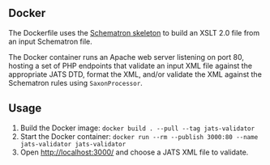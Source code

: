 ## Docker

The Dockerfile uses the [Schematron skeleton](https://github.com/Schematron/stf/tree/master/iso-schematron-xslt2) to build an XSLT 2.0 file from an input Schematron file. 

The Docker container runs an Apache web server listening on port 80, hosting a set of PHP endpoints that validate an input XML file against the appropriate JATS DTD, format the XML, and/or validate the XML against the Schematron rules using `SaxonProcessor`.

## Usage

1. Build the Docker image: `docker build . --pull --tag jats-validator`
1. Start the Docker container: `docker run --rm --publish 3000:80 --name jats-validator jats-validator`
1. Open <http://localhost:3000/> and choose a JATS XML file to validate.
